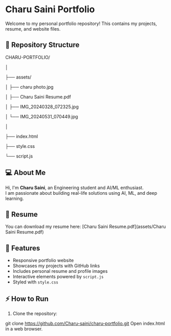 # Charu Saini Portfolio

Welcome to my personal portfolio repository! This contains my projects, resume, and website files.

## 📂 Repository Structure

CHARU-PORTFOLIO/

│

├── assets/

│ ├── charu photo.jpg

│ ├── Charu Saini Resume.pdf

│ ├── IMG_20240328_072325.jpg

│ └── IMG_20240531_070449.jpg

│

├── index.html

├── style.css

└── script.js

## 💻 About Me

Hi, I'm **Charu Saini**, an Engineering student and AI/ML enthusiast.  
I am passionate about building real-life solutions using AI, ML, and deep learning.

## 📄 Resume

You can download my resume here: [Charu Saini Resume.pdf](assets/Charu Saini Resume.pdf)

## 🌟 Features

- Responsive portfolio website
- Showcases my projects with GitHub links
- Includes personal resume and profile images
- Interactive elements powered by `script.js`
- Styled with `style.css`

## ⚡ How to Run

1. Clone the repository:

git clone https://github.com/Charu-saini/charu-portfolio.git
Open index.html in a web browser.
